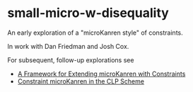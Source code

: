 # small-micro-w-disequality
An early exploration of a "microKanren style" of constraints. 

In work with Dan Friedman and Josh Cox.

For subsequent, follow-up explorations see 

 * [A Framework for Extending microKanren with Constraints](https://arxiv.org/pdf/1701.00633.pdf)
 * [Constraint microKanren in the CLP Scheme](https://scholarworks.iu.edu/dspace/bitstream/handle/2022/25183/Constraint_Microkanren_in_the_CLP_Scheme.pdf)
